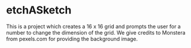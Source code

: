 # etchASketch
This is a project which creates a 16 x 16 grid and prompts the user for a number to change the dimension of the grid. We give credits to Monstera from pexels.com for 
providing the background image.
